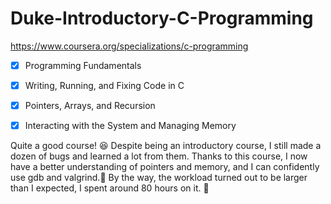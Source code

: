 # Duke-Introductory-C-Programming
https://www.coursera.org/specializations/c-programming

- [x] Programming Fundamentals

- [x] Writing, Running, and Fixing Code in C

- [x] Pointers, Arrays, and Recursion

- [x] Interacting with the System and Managing Memory


Quite a good course! 😆 Despite being an introductory course, I still made a dozen of bugs and learned a lot from them. Thanks to this course, I now have a better understanding of pointers and memory, and I can confidently use gdb and valgrind.🥰 By the way, the workload turned out to be larger than I expected, I spent around 80 hours on it. 🤍
